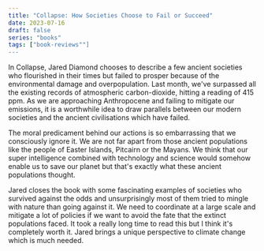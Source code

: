 ```yaml
---
title: "Collapse: How Societies Choose to Fail or Succeed"
date: 2023-07-16
draft: false
series: "books"
tags: ["book-reviews""]
---
```


In Collapse, Jared Diamond chooses to describe a few ancient societies who flourished in their times but failed to prosper because of the environmental damage and overpopulation. Last month, we've surpassed all the existing records of atmospheric carbon-dioxide, hitting a reading of 415 ppm. As we are approaching Anthropocene and failing to mitigate our emissions, it is a worthwhile idea to draw parallels between our modern societies and the ancient civilisations which have failed.


The moral predicament behind our actions is so embarrassing that we consciously ignore it. We are not far apart from those ancient populations like the people of Easter Islands, Pitcairn or the Mayans. We think that our super intelligence combined with technology and science would somehow enable us to save our planet but that's exactly what these ancient populations thought.


Jared closes the book with some fascinating examples of societies who survived against the odds and unsurprisingly most of them tried to mingle with nature than going against it. We need to coordinate at a large scale and mitigate a lot of policies if we want to avoid the fate that the extinct populations faced. It took a really long time to read this but I think it's completely worth it. Jared brings a unique perspective to climate change which is much needed.
